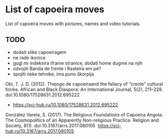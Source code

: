   # List of capoeira moves

List of capoeira moves with pictures, names and video tutorials.

## TODO

- dodati slike capoeiragem
- ne rade ikonice
- gugl mi indeksira iframe stranice, dodati home dugme na njih
- odvojiti Banda de frente i Rasteira em pé?
- spojiti neke tehnike, ima puno škorpija

Obi, T. J. D. (2012). Thejogo de capoeiraand the fallacy of “creole” cultural forms. African and Black Diaspora: An International Journal, 5(2), 211–228. doi:10.1080/17528631.2012.695222 
- https://sci-hub.ru/10.1080/17528631.2012.695222

González Varela, S. (2017). The Religious Foundations of Capoeira Angola: The Cosmopolitics of an Apparently Non-religious Practice. Religion and Society, 8(1). doi:10.3167/arrs.2017.080105 
https://sci-hub.ru/10.3167/arrs.2017.080105
